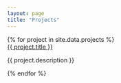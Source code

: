 ```yaml
---
layout: page
title: "Projects"
---
```


<div class="grid grid-cols-1 md:grid-cols-2 gap-4 gap-y-8 py-8">
{% for project in site.data.projects %}
<div>
<a href="{{ project.link }}">{{ project.title }}</a>
 <p>{{ project.description }}</p>
 </div>
{% endfor %}
</div>
